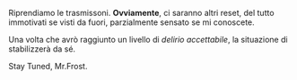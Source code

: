 Riprendiamo le trasmissoni.
**Ovviamente**, ci saranno altri reset, del tutto immotivati se visti da fuori, parzialmente sensato se mi conoscete.

Una volta che avrò raggiunto un livello di *delirio accettabile*, la situazione di stabilizzerà da sé.

Stay Tuned, Mr.Frost.
